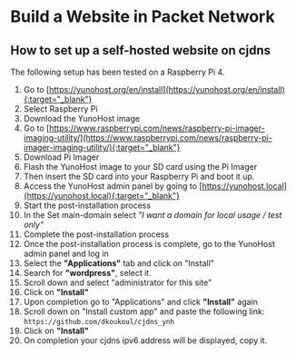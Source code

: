 # Build a Website in Packet Network

## How to set up a self-hosted website on cjdns
The following setup has been tested on a Raspberry Pi 4.

1. Go to [https://yunohost.org/en/install](https://yunohost.org/en/install){:target="_blank"}
2. Select Raspberry Pi
3. Download the YunoHost image
4. Go to [https://www.raspberrypi.com/news/raspberry-pi-imager-imaging-utility/](https://www.raspberrypi.com/news/raspberry-pi-imager-imaging-utility/){:target="_blank"}
5. Download Pi Imager
6. Flash the YunoHost image to your SD card using the Pi Imager
7. Then insert the SD card into your Raspberry Pi and boot it up.
8. Access the YunoHost admin panel by going to [https://yunohost.local](https://yunohost.local){:target="_blank"}
9. Start the post-installation process
10. In the Set main-domain select _"I want a domain for local usage / test only"_
11. Complete the post-installation process
12. Once the post-installation process is complete, go to the YunoHost admin panel and log in
13. Select the __"Applications"__ tab and click on "Install"
14. Search for __"wordpress"__, select it.
15. Scroll down and select "administrator for this site"
16. Click on __"Install"__
17. Upon completion go to "Applications" and click __"Install"__ again
18. Scroll down on "Install custom app" and paste the following link: `https://github.com/dkoukoul/cjdns_ynh`
19. Click on __"Install"__
20. On completion your cjdns ipv6 address will be displayed, copy it.